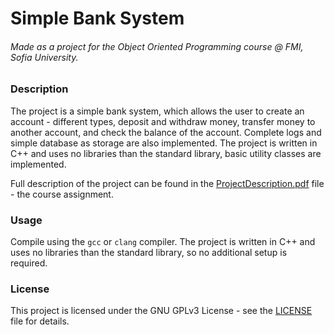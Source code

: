 # Simple Bank System

###### Made as a project for the Object Oriented Programming course @ FMI, Sofia University.

### Description

The project is a simple bank system, which allows the user to create an account - different types, deposit and withdraw money, transfer money to another account, and check the balance of the account. Complete logs and simple database as storage are also implemented. The project is written in C++ and uses no libraries than the standard library, basic utility classes are implemented.

Full description of the project can be found in the [ProjectDescription.pdf](ProjectDescription.pdf) file - the course assignment.

### Usage
Compile using the `gcc` or `clang` compiler. The project is written in C++ and uses no libraries than the standard library, so no additional setup is required.

### License
This project is licensed under the GNU GPLv3 License - see the [LICENSE](./LICENSE) file for details.
